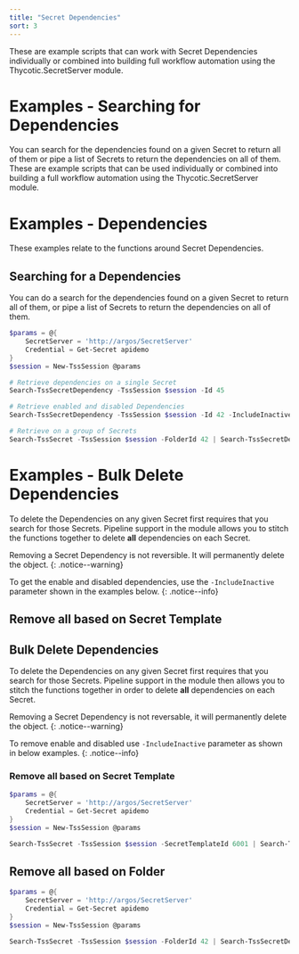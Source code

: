 ```yaml
---
title: "Secret Dependencies"
sort: 3
---
```


These are example scripts that can work with Secret Dependencies individually or combined into building full workflow automation using the Thycotic.SecretServer module.

# Examples - Searching for Dependencies

You can search for the dependencies found on a given Secret to return all of them or pipe a list of Secrets to return the dependencies on all of them. These are example scripts that can be used individually or combined into building a full workflow automation using the Thycotic.SecretServer module.

# Examples - Dependencies

These examples relate to the functions around Secret Dependencies.

## Searching for a Dependencies

You can do a search for the dependencies found on a given Secret to return all of them, or pipe a list of Secrets to return the dependencies on all of them.

```powershell
$params = @{
    SecretServer = 'http://argos/SecretServer'
    Credential = Get-Secret apidemo
}
$session = New-TssSession @params

# Retrieve dependencies on a single Secret
Search-TssSecretDependency -TssSession $session -Id 45

# Retrieve enabled and disabled Dependencies
Search-TssSecretDependency -TssSession $session -Id 42 -IncludeInactive

# Retrieve on a group of Secrets
Search-TssSecret -TssSession $session -FolderId 42 | Search-TssSecretDependency -TssSession $session
```

# Examples - Bulk Delete Dependencies

To delete the Dependencies on any given Secret first requires that you search for those Secrets. Pipeline support in the module allows you to stitch the functions together to delete **all** dependencies on each Secret.

Removing a Secret Dependency is not reversible. It will permanently delete the object.
{: .notice--warning}

To get the enable and disabled dependencies, use the `-IncludeInactive` parameter shown in the examples below.
{: .notice--info}

## Remove all based on Secret Template

## Bulk Delete Dependencies

To delete the Dependencies on any given Secret first requires that you search for those Secrets. Pipeline support in the module then allows you to stitch the functions together in order to delete **all** dependencies on each Secret.

Removing a Secret Dependency is not reversable, it will permanently delete the object.
{: .notice--warning}

To remove enable and disabled use `-IncludeInactive` parameter as shown in below examples.
{: .notice--info}

### Remove all based on Secret Template

```powershell
$params = @{
    SecretServer = 'http://argos/SecretServer'
    Credential = Get-Secret apidemo
}
$session = New-TssSession @params

Search-TssSecret -TssSession $session -SecretTemplateId 6001 | Search-TssSecretDependency -TssSession $session -IncludeInactive -WarningAction SilentlyContinue | Remove-TssSecretDependency -TssSession $session -Confirm:$false
```

## Remove all based on Folder

```powershell
$params = @{
    SecretServer = 'http://argos/SecretServer'
    Credential = Get-Secret apidemo
}
$session = New-TssSession @params

Search-TssSecret -TssSession $session -FolderId 42 | Search-TssSecretDependency -TssSession $session -IncludeInactive -WarningAction SilentlyContinue | Remove-TssSecretDependency -TssSession $session -Confirm:$false
```
